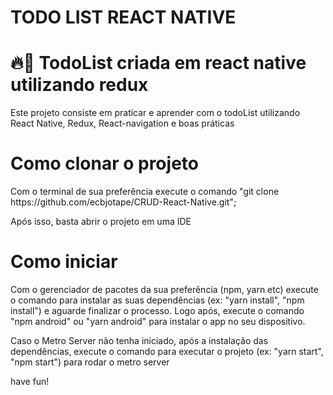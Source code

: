 # TODO LIST REACT NATIVE
<h1>🔥📱 TodoList criada em react native utilizando redux</h1>
<p>Este projeto consiste em praticar e aprender com o todoList utilizando React Native, Redux, React-navigation e boas práticas</p>
<h1>Como clonar o projeto</h1>
<p>Com o terminal de sua preferência execute o comando "git clone https://github.com/ecbjotape/CRUD-React-Native.git";</p>
<p>Após isso, basta abrir o projeto em uma IDE</p>
<h1>Como iniciar</h1>
<p>Com o gerenciador de pacotes da sua preferência (npm, yarn etc) execute o comando para instalar as suas dependências (ex: "yarn install", "npm install") e aguarde finalizar o processo. Logo após, execute o comando "npm android" ou "yarn android" para instalar o app no seu dispositivo.</p>
<p>Caso o Metro Server não tenha iniciado, após a instalação das dependências, execute o comando para executar o projeto (ex: "yarn start", "npm start") para rodar o metro server</p>
<p>have fun!</p>
